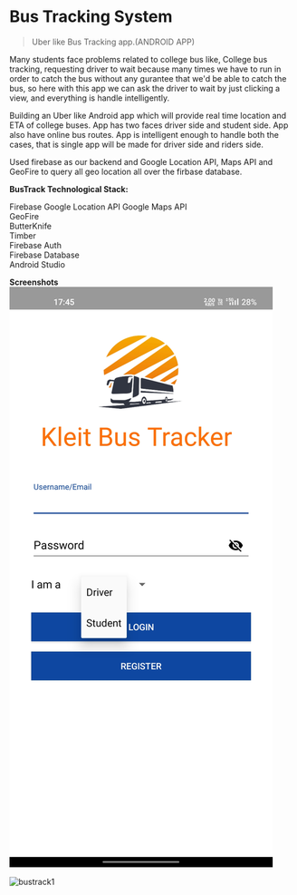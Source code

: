 # **Bus Tracking System**
> Uber like Bus Tracking app.(ANDROID APP)

Many students face problems related to college bus like, College bus tracking, requesting driver to wait because many times we have to run in order to catch the bus without any gurantee that we'd be able to catch the bus, so here with this app we can ask the driver to wait by just clicking a view, and everything is handle intelligently.


Building an Uber like Android app which will provide real time location and ETA of college buses. App has two faces driver side and student side.
App also have online bus routes.
App is intelligent enough to handle both the cases, that is single app will be made for driver side and riders side.

Used firebase as our backend and Google Location API, Maps API and GeoFire to query all geo location all over the firbase database.

**BusTrack Technological Stack:**

Firebase 
Google Location API 
Google Maps API      
GeoFire		    
ButterKnife 		   
Timber 		    
Firebase Auth	   
Firebase Database  
Android Studio

**Screenshots**
![BusTrack](BusTrack-master/BusTrack.jpg)

![bustrack1](https://user-images.githubusercontent.com/21143936/34864286-95773e76-f799-11e7-8d66-84f384773080.png)
